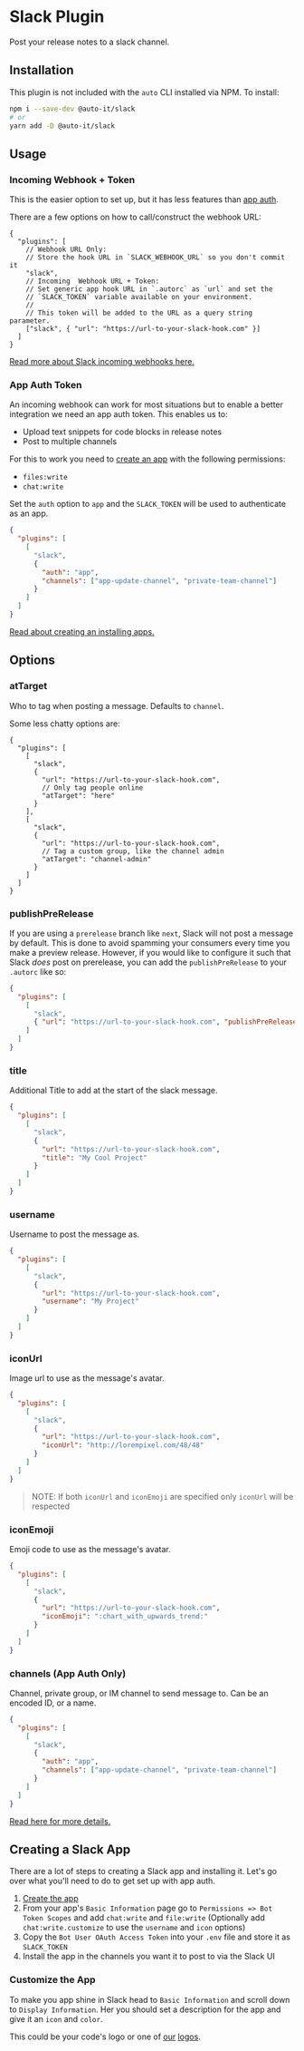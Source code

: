 # Slack Plugin

Post your release notes to a slack channel.

## Installation

This plugin is not included with the `auto` CLI installed via NPM. To install:

```bash
npm i --save-dev @auto-it/slack
# or
yarn add -D @auto-it/slack
```

## Usage

### Incoming Webhook + Token

This is the easier option to set up, but it has less features than [app auth](#app-auth-token).

There are a few options on how to call/construct the webhook URL:

```jsonc
{
  "plugins": [
    // Webhook URL Only:
    // Store the hook URL in `SLACK_WEBHOOK_URL` so you don't commit it
    "slack",
    // Incoming  Webhook URL + Token:
    // Set generic app hook URL in `.autorc` as `url` and set the
    // `SLACK_TOKEN` variable available on your environment.
    //
    // This token will be added to the URL as a query string parameter.
    ["slack", { "url": "https://url-to-your-slack-hook.com" }]
  ]
}
```

[Read more about Slack incoming webhooks here.](https://api.slack.com/messaging/webhooks)

### App Auth Token

An incoming webhook can work for most situations but to enable a better integration we need an app auth token. This enables us to:

- Upload text snippets for code blocks in release notes
- Post to multiple channels

For this to work you need to [create an app](https://api.slack.com/apps) with the following permissions:

- `files:write`
- `chat:write`

Set the `auth` option to `app` and the `SLACK_TOKEN` will be used to authenticate as an app.

```json
{
  "plugins": [
    [
      "slack",
      {
        "auth": "app",
        "channels": ["app-update-channel", "private-team-channel"]
      }
    ]
  ]
}
```

[Read about creating an installing apps.](https://api.slack.com/start/overview#creating)

## Options

### atTarget

Who to tag when posting a message.
Defaults to `channel`.

Some less chatty options are:

```jsonc
{
  "plugins": [
    [
      "slack",
      {
        "url": "https://url-to-your-slack-hook.com",
        // Only tag people online
        "atTarget": "here"
      }
    ],
    [
      "slack",
      {
        "url": "https://url-to-your-slack-hook.com",
        // Tag a custom group, like the channel admin
        "atTarget": "channel-admin"
      }
    ]
  ]
}
```

### publishPreRelease

If you are using a `prerelease` branch like `next`, Slack will not post a message by default.
This is done to avoid spamming your consumers every time you make a preview release.
However, if you would like to configure it such that Slack _does_ post on prerelease, you can add the `publishPreRelease` to your `.autorc` like so:

```json
{
  "plugins": [
    [
      "slack",
      { "url": "https://url-to-your-slack-hook.com", "publishPreRelease": true }
    ]
  ]
}
```

### title

Additional Title to add at the start of the slack message.

```json
{
  "plugins": [
    [
      "slack",
      {
        "url": "https://url-to-your-slack-hook.com",
        "title": "My Cool Project"
      }
    ]
  ]
}
```

### username

Username to post the message as.

```json
{
  "plugins": [
    [
      "slack",
      {
        "url": "https://url-to-your-slack-hook.com",
        "username": "My Project"
      }
    ]
  ]
}
```

### iconUrl

Image url to use as the message's avatar.

```json
{
  "plugins": [
    [
      "slack",
      {
        "url": "https://url-to-your-slack-hook.com",
        "iconUrl": "http://lorempixel.com/48/48"
      }
    ]
  ]
}
```

> NOTE: If both `iconUrl` and `iconEmoji` are specified only `iconUrl` will be respected

### iconEmoji

Emoji code to use as the message's avatar.

```json
{
  "plugins": [
    [
      "slack",
      {
        "url": "https://url-to-your-slack-hook.com",
        "iconEmoji": ":chart_with_upwards_trend:"
      }
    ]
  ]
}
```

### channels (App Auth Only)

Channel, private group, or IM channel to send message to.
Can be an encoded ID, or a name.

```json
{
  "plugins": [
    [
      "slack",
      {
        "auth": "app",
        "channels": ["app-update-channel", "private-team-channel"]
      }
    ]
  ]
}
```

[Read here for more details.](https://api.slack.com/methods/chat.postMessage#channels)

## Creating a Slack App

There are a lot of steps to creating a Slack app and installing it.
Let's go over what you'll need to do to get set up with app auth.

1. [Create the app](https://api.slack.com/apps)
2. From your app's `Basic Information` page go to `Permissions => Bot Token Scopes` and add `chat:write` and `file:write` (Optionally add `chat:write.customize` to use the `username` and `icon` options)
3. Copy the `Bot User OAuth Access Token` into your `.env` file and store it as `SLACK_TOKEN`
4. Install the app in the channels you want it to post to via the Slack UI

### Customize the App

To make you app shine in Slack head to `Basic Information` and scroll down to `Display Information`.
Her you should set a description for the app and give it an `icon` and `color`.

This could be your code's logo or one of [our](https://github.com/intuit/auto/blob/main/docs/public/logo-large-dark.png) [logos](https://github.com/intuit/auto/blob/main/docs/public/logo-large.png).
